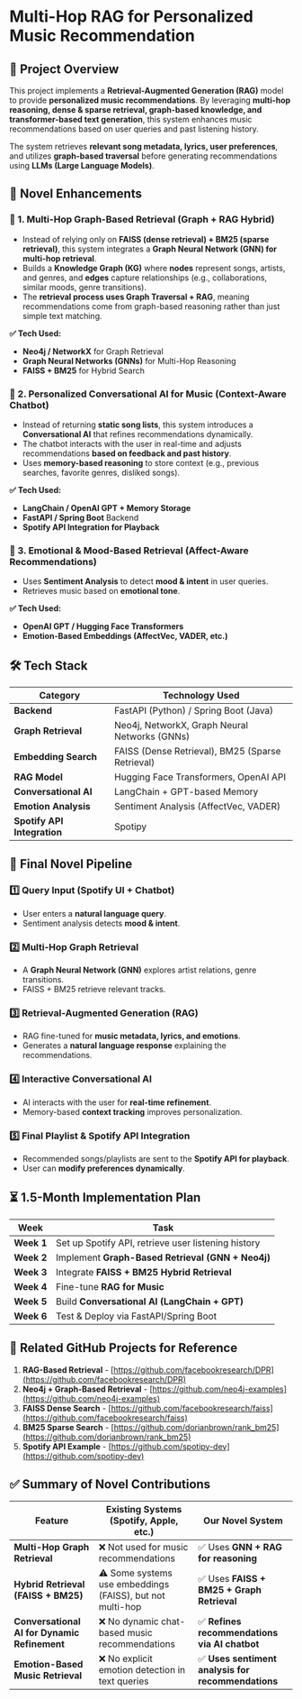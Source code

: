 # Multi-Hop RAG for Personalized Music Recommendation

## 🚀 Project Overview

This project implements a **Retrieval-Augmented Generation (RAG)** model to provide **personalized music recommendations**. By leveraging **multi-hop reasoning, dense & sparse retrieval, graph-based knowledge, and transformer-based text generation**, this system enhances music recommendations based on user queries and past listening history.

The system retrieves **relevant song metadata, lyrics, user preferences**, and utilizes **graph-based traversal** before generating recommendations using **LLMs (Large Language Models)**.

## 🎯 Novel Enhancements

### 🔹 1. Multi-Hop Graph-Based Retrieval (Graph + RAG Hybrid)

- Instead of relying only on **FAISS (dense retrieval) + BM25 (sparse retrieval)**, this system integrates a **Graph Neural Network (GNN) for multi-hop retrieval**.
- Builds a **Knowledge Graph (KG)** where **nodes** represent songs, artists, and genres, and **edges** capture relationships (e.g., collaborations, similar moods, genre transitions).
- The **retrieval process uses Graph Traversal + RAG**, meaning recommendations come from graph-based reasoning rather than just simple text matching.

**✅ Tech Used:**

- **Neo4j / NetworkX** for Graph Retrieval
- **Graph Neural Networks (GNNs)** for Multi-Hop Reasoning
- **FAISS + BM25** for Hybrid Search

### 🔹 2. Personalized Conversational AI for Music (Context-Aware Chatbot)

- Instead of returning **static song lists**, this system introduces a **Conversational AI** that refines recommendations dynamically.
- The chatbot interacts with the user in real-time and adjusts recommendations **based on feedback and past history**.
- Uses **memory-based reasoning** to store context (e.g., previous searches, favorite genres, disliked songs).

**✅ Tech Used:**

- **LangChain / OpenAI GPT + Memory Storage**
- **FastAPI / Spring Boot** Backend
- **Spotify API Integration for Playback**

### 🔹 3. Emotional & Mood-Based Retrieval (Affect-Aware Recommendations)

- Uses **Sentiment Analysis** to detect **mood & intent** in user queries.
- Retrieves music based on **emotional tone**.

**✅ Tech Used:**

- **OpenAI GPT / Hugging Face Transformers**
- **Emotion-Based Embeddings (AffectVec, VADER, etc.)**

## 🛠 Tech Stack

| **Category**                | **Technology Used**                              |
| --------------------------- | ------------------------------------------------ |
| **Backend**                 | FastAPI (Python) / Spring Boot (Java)            |
| **Graph Retrieval**         | Neo4j, NetworkX, Graph Neural Networks (GNNs)    |
| **Embedding Search**        | FAISS (Dense Retrieval), BM25 (Sparse Retrieval) |
| **RAG Model**               | Hugging Face Transformers, OpenAI API            |
| **Conversational AI**       | LangChain + GPT-based Memory                     |
| **Emotion Analysis**        | Sentiment Analysis (AffectVec, VADER)            |
| **Spotify API Integration** | Spotipy                                          |

## 📌 Final Novel Pipeline

### 1️⃣ Query Input (Spotify UI + Chatbot)

- User enters a **natural language query**.
- Sentiment analysis detects **mood & intent**.

### 2️⃣ Multi-Hop Graph Retrieval

- A **Graph Neural Network (GNN)** explores artist relations, genre transitions.
- FAISS + BM25 retrieve relevant tracks.

### 3️⃣ Retrieval-Augmented Generation (RAG)

- RAG fine-tuned for **music metadata, lyrics, and emotions**.
- Generates a **natural language response** explaining the recommendations.

### 4️⃣ Interactive Conversational AI

- AI interacts with the user for **real-time refinement**.
- Memory-based **context tracking** improves personalization.

### 5️⃣ Final Playlist & Spotify API Integration

- Recommended songs/playlists are sent to the **Spotify API for playback**.
- User can **modify preferences dynamically**.

## ⏳ 1.5-Month Implementation Plan

| **Week**   | **Task**                                            |
| ---------- | --------------------------------------------------- |
| **Week 1** | Set up Spotify API, retrieve user listening history |
| **Week 2** | Implement **Graph-Based Retrieval (GNN + Neo4j)**   |
| **Week 3** | Integrate **FAISS + BM25 Hybrid Retrieval**         |
| **Week 4** | Fine-tune **RAG for Music**                         |
| **Week 5** | Build **Conversational AI (LangChain + GPT)**       |
| **Week 6** | Test & Deploy via FastAPI/Spring Boot               |

## 🔗 Related GitHub Projects for Reference

1. **RAG-Based Retrieval** - [https://github.com/facebookresearch/DPR](https://github.com/facebookresearch/DPR)
2. **Neo4j + Graph-Based Retrieval** - [https://github.com/neo4j-examples](https://github.com/neo4j-examples)
3. **FAISS Dense Search** - [https://github.com/facebookresearch/faiss](https://github.com/facebookresearch/faiss)
4. **BM25 Sparse Search** - [https://github.com/dorianbrown/rank_bm25](https://github.com/dorianbrown/rank_bm25)
5. **Spotify API Example** - [https://github.com/spotipy-dev](https://github.com/spotipy-dev)

## ✅ Summary of Novel Contributions

| **Feature**                                  | **Existing Systems (Spotify, Apple, etc.)**               | **Our Novel System**                               |
| -------------------------------------------- | --------------------------------------------------------- | -------------------------------------------------- |
| **Multi-Hop Graph Retrieval**                | ❌ Not used for music recommendations                     | ✅ Uses **GNN + RAG for reasoning**                |
| **Hybrid Retrieval (FAISS + BM25)**          | ⚠️ Some systems use embeddings (FAISS), but not multi-hop | ✅ Uses **FAISS + BM25 + Graph Retrieval**         |
| **Conversational AI for Dynamic Refinement** | ❌ No dynamic chat-based music recommendations            | ✅ **Refines recommendations via AI chatbot**      |
| **Emotion-Based Music Retrieval**            | ❌ No explicit emotion detection in text queries          | ✅ **Uses sentiment analysis for recommendations** |
